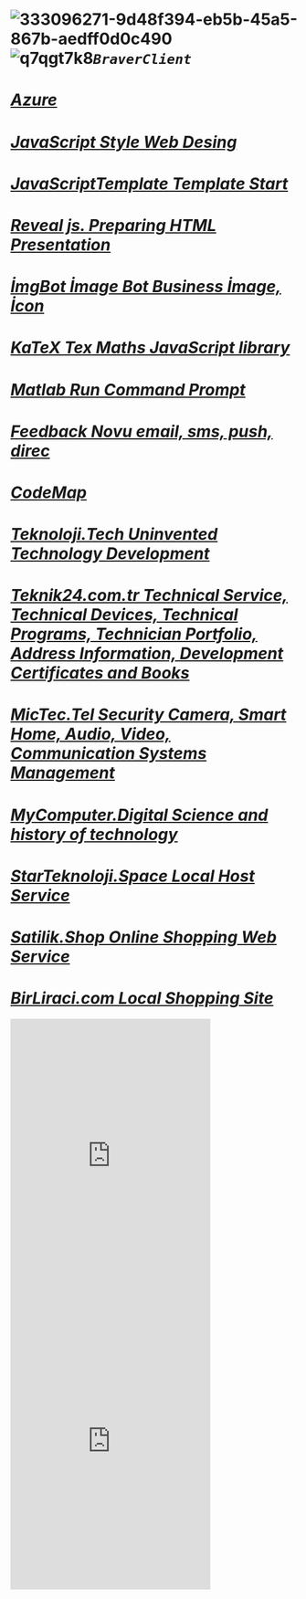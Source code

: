 #  ![333096271-9d48f394-eb5b-45a5-867b-aedff0d0c490](https://github.com/BraverClient/HelloWorld/assets/93947784/f9ab041a-8917-4ff6-8b3e-fca7c08d6f16)![q7qgt7k8](https://github.com/user-attachments/assets/fcd1b23e-ecb4-474e-8c35-4285f1b6f7f5)***`BraverClient`***
# ***[Azure](https://github.com/BraverClient/Azure)***
# ***[JavaScript Style Web Desing](https://braverclient.github.io/standard-16.0.4/)***
# ***[JavaScriptTemplate Template Start](https://braverclient.github.io/JavaScript/)***
# ***[Reveal js. Preparing HTML Presentation](https://braverclient.github.io/reveal.js/)***
# ***[İmgBot İmage Bot Business İmage, İcon](https://braverclient.github.io/imgBot/)***
# ***[KaTeX Tex Maths JavaScript library](https://braverclient.github.io/KaTeX/)***
# ***[Matlab Run Command Prompt](https://braverclient.github.io/run-command/)***
# ***[Feedback Novu  email, sms, push, direc](https://braverclient.github.io/novu/)***
# ***[CodeMap](https://braverclient.github.io/Kod-Dosyalari/)***
# ***[Teknoloji.Tech Uninvented Technology Development](https://teknoloji.tech)***
# ***[Teknik24.com.tr Technical Service, Technical Devices, Technical Programs, Technician Portfolio, Address Information, Development Certificates and Books](http://teknik24.com.tr)***
# ***[MicTec.Tel Security Camera, Smart Home, Audio, Video, Communication Systems Management](https://mictec.tel)***
# ***[MyComputer.Digital Science and history of technology](https://mycomputer.digital/Fast-pages/)***
# ***[StarTeknoloji.Space Local Host Service](https://v07n095z-4000.euw.devtunnels.ms)***
# ***[Satilik.Shop Online Shopping Web Service](https://satilik.shop)***
# ***[BirLiraci.com Local Shopping Site](https://birliraci.com)***
<iframe src="https://discord.com/widget?id=1007605187197800530&theme=dark" width="350" height="500" allowtransparency="true" frameborder="0" sandbox="allow-popups allow-popups-to-escape-sandbox allow-same-origin allow-scripts"></iframe>
<iframe src="https://discord.com/widget?id=1124268216408096914&theme=dark" width="350" height="500" allowtransparency="true" frameborder="0" sandbox="allow-popups allow-popups-to-escape-sandbox allow-same-origin allow-scripts"></iframe> 


